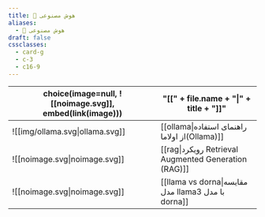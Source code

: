 ```yaml
---
title: 🧠 هوش مصنوعی
aliases:
  - 🧠 هوش مصنوعی
draft: false
cssclasses:
  - card-g
  - c-3
  - c16-9
---
```

<style>
	.giscus {
		display: none;
		}
</style>


<!-- QueryToSerialize: table without id choice(image=null, ![[noimage.svg]], embed(link(image))), "[[" + file.name + "|" + title + "]]" WHERE draft = false AND parent = [[ai|🧠 هوش مصنوعی]] SORT order ASC -->
<!-- SerializedQuery: table without id choice(image=null, ![[noimage.svg]], embed(link(image))), "[[" + file.name + "|" + title + "]]" WHERE draft = false AND parent = [[ai|🧠 هوش مصنوعی]] SORT order ASC -->

| choice(image=null, ![[noimage.svg]], embed(link(image))) | "[[" + file.name + "\|" + title + "]]"               |
| -------------------------------------------------------- | ---------------------------------------------------- |
| ![[img/ollama.svg\|ollama.svg]]                          | [[ollama\|راهنمای استفاده از اولاما(Ollama)]]        |
| ![[noimage.svg\|noimage.svg]]                            | [[rag\|رویکرد Retrieval Augmented Generation (RAG)]] |
| ![[noimage.svg\|noimage.svg]]                            | [[llama vs dorna\|مقایسه مدل llama3 با مدل dorna]]   |
<!-- SerializedQuery END -->


